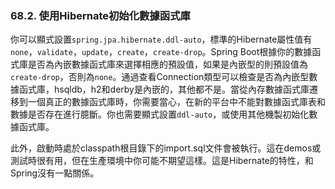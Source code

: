 ### 68.2. 使用Hibernate初始化數據函式庫

你可以顯式設置`spring.jpa.hibernate.ddl-auto`，標準的Hibernate屬性值有`none`，`validate`，`update`，`create`，`create-drop`。Spring Boot根據你的數據函式庫是否為內嵌數據函式庫來選擇相應的預設值，如果是內嵌型的則預設值為`create-drop`，否則為`none`。通過查看Connection類型可以檢查是否為內嵌型數據函式庫，hsqldb，h2和derby是內嵌的，其他都不是。當從內存數據函式庫遷移到一個真正的數據函式庫時，你需要當心，在新的平台中不能對數據函式庫表和數據是否存在進行臆斷。你也需要顯式設置`ddl-auto`，或使用其他機製初始化數據函式庫。

此外，啟動時處於classpath根目錄下的import.sql文件會被執行。這在demos或測試時很有用，但在生產環境中你可能不期望這樣。這是Hibernate的特性，和Spring沒有一點關係。
